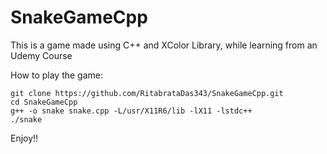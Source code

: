 # SnakeGameCpp
This is a game made using C++ and XColor Library, while learning from an Udemy Course

How to play the game:

```
git clone https://github.com/RitabrataDas343/SnakeGameCpp.git
cd SnakeGameCpp
g++ -o snake snake.cpp -L/usr/X11R6/lib -lX11 -lstdc++
./snake

```

Enjoy!!
